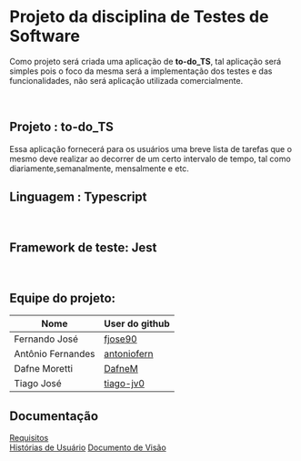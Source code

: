 # Projeto da disciplina de Testes de Software

Como projeto será criada uma aplicação de **to-do_TS**, tal aplicação será simples pois o foco da mesma será a implementação dos testes e das funcionalidades, não será aplicação utilizada comercialmente.

<br />


## Projeto : to-do_TS

Essa aplicação fornecerá para os usuários uma breve lista de tarefas que o mesmo deve realizar ao decorrer de um certo intervalo de tempo, tal como diariamente,semanalmente, mensalmente e etc.
<br />


## Linguagem : Typescript
<br />


## Framework de teste: Jest

<br />

## Equipe do projeto:

| Nome              | User do github |
| ----------------- | -------------- |
| Fernando José     | [fjose90](https://github.com/fjose90)      |
| Antônio Fernandes | [antoniofern](https://github.com/antoniofern)  |
| Dafne Moretti     | [DafneM](https://github.com/DafneM)  |
| Tiago José        | [tiago-jv0](https://github.com/tiago-jv0)   |

## Documentação 

[Requisitos](docs/Requisitos.md)   
[Histórias de Usuário](docs/doc-userstories.md) 
[Documento de Visão](docs/doc-visao.md) 
